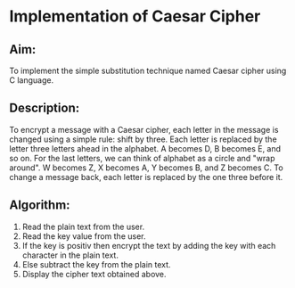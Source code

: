 # Implementation of Caesar Cipher

## Aim:

To implement the simple substitution technique named Caesar cipher using C language.

## Description:

To encrypt a message with a Caesar cipher, each letter in the message is changed using a simple rule: shift by three. Each letter is replaced by the letter three letters ahead in the alphabet. A becomes D, B becomes E, and so on. For the last letters, we can think of alphabet as a circle and "wrap around". W becomes Z, X becomes A, Y becomes B, and Z becomes C. To change a message back, each letter is replaced by the one three before it.

## Algorithm:

1. Read the plain text from the user.
2. Read the key value from the user.
3. If the key is positiv then encrypt the text by adding the key with each character in the plain text.
4. Else subtract the key from the plain text.
5. Display the cipher text obtained above.
